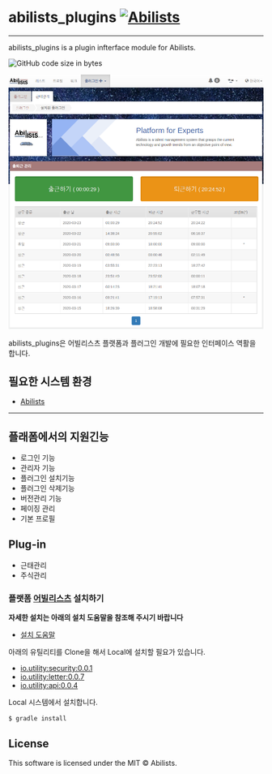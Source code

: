 # abilists_plugins <a href="http://www.abilists.com" ><img src="https://github.com/minziappa/abilists_client/blob/master/src/main/webapp/static/apps/img/abilists/logo01.png" height="22" alt="Abilists"></a>
--------------------------------------------------

abilists_plugins is a plugin infterface module for Abilists.

![GitHub code size in bytes](https://img.shields.io/github/languages/code-size/abilists/abilists_plugins)

![markdown](https://github.com/abilists/plugin_time_record/blob/master/doc/img/record01.png)

abilists_plugins은 어빌리스츠 플랫폼과 플러그인 개발에 필요한 인터페이스 역활을 합니다. 

## 필요한 시스템 환경

* [Abilists](http://www.abilists.com/home/download)

---

## 플래폼에서의 지원긴능

- 로그인 기능
- 관리자 기능
- 플러그인 설치기능
- 플러그인 삭제기능
- 버전관리 기능
- 페이징 관리
- 기본 프로필

## Plug-in

- 근태관리
- 주식관리

### 플랫폼 [어빌리스츠](http://www.abilists.com/home) 설치하기

**자세한 설치는 아래의 설치 도움말을 참조해 주시기 바랍니다**

* [설치 도움말](http://www.abilists.com/home/help/helpInstall)


아래의 유틸리티를 Clone을 해서 Local에 설치할 필요가 있습니다.

* [io.utility:security:0.0.1](https://github.com/abilists/security_utility)
* [io.utility:letter:0.0.7](https://github.com/abilists/letter_utility)
* [io.utility:api:0.0.4](https://github.com/abilists/api_utility)

Local 시스템에서 설치합니다.
```
$ gradle install
```


## License
This software is licensed under the MIT © Abilists.
